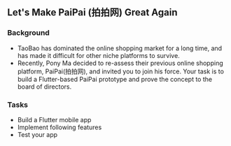 ## Let's Make PaiPai (拍拍网) Great Again

### Background
- TaoBao has dominated the online shopping market for a long time, and has made it difficult for other niche platforms to survive. 
- Recently, Pony Ma decided to re-assess their previous online shopping platform, PaiPai(拍拍网), and invited you to join his force. Your task is to build a Flutter-based PaiPai prototype and prove the concept to the board of directors.

### Tasks
- Build a Flutter mobile app
- Implement following features
- Test your app